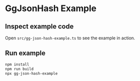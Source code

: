 # GgJsonHash Example

## Inspect example code

Open `src/gg-json-hash-example.ts` to see the example in action.

## Run example

```bash
npm install
npm run build
npx gg-json-hash-example
```
